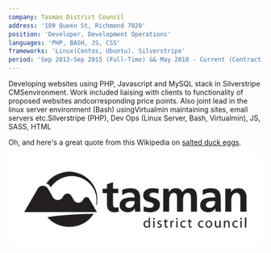 ```yaml
---
company: Tasman District Council
address: '189 Queen St, Richmond 7020'
position: 'Developer, Development Operations'
languages: 'PHP, BASH, JS, CSS'
frameworks: 'Linux(Centos, Ubuntu). Silverstripe'
period: 'Sep 2013-Sep 2015 (Full-Time) && May 2018 - Current (Contract)'
---
```


Developing websites using PHP, Javascript and MySQL stack in Silverstripe CMSenvironment. Work included liaising with clients to functionality of proposed websites andcorresponding price points. Also joint lead in the linux server environment (Bash) usingVirtualmin maintaining sites, email servers etc.Silverstripe (PHP), Dev Ops (Linux Server, Bash, Virtualmin), JS, SASS, HTML

Oh, and here's a great quote from this Wikipedia on
[salted duck eggs](http://en.wikipedia.org/wiki/Salted_duck_egg).

![TDC Logo](./TasmanDC.jpg)
